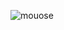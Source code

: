 ![mouose](https://hackster.imgix.net/uploads/image/file/171649/combo.png?w=680&h=510&fit=max "mouse")
